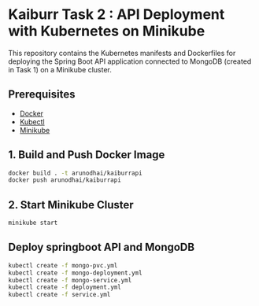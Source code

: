 # Kaiburr Task 2 : API Deployment with Kubernetes on Minikube

This repository contains the Kubernetes manifests and Dockerfiles for deploying the Spring Boot API application connected to MongoDB (created in Task 1) on a Minikube cluster.

## Prerequisites

- [Docker](https://docs.docker.com/get-docker/)
- [Kubectl](https://kubernetes.io/docs/tasks/tools/install-kubectl/)
- [Minikube](https://minikube.sigs.k8s.io/docs/start/)



## 1. Build and Push Docker Image

```bash
docker build . -t arunodhai/kaiburrapi
docker push arunodhai/kaiburrapi
```

## 2. Start Minikube Cluster

```bash
minikube start
```

## Deploy springboot API and MongoDB
```bash
kubectl create -f mongo-pvc.yml
kubectl create -f mongo-deployment.yml
kubectl create -f mongo-service.yml
kubectl create -f deployment.yml
kubectl create -f service.yml
```


